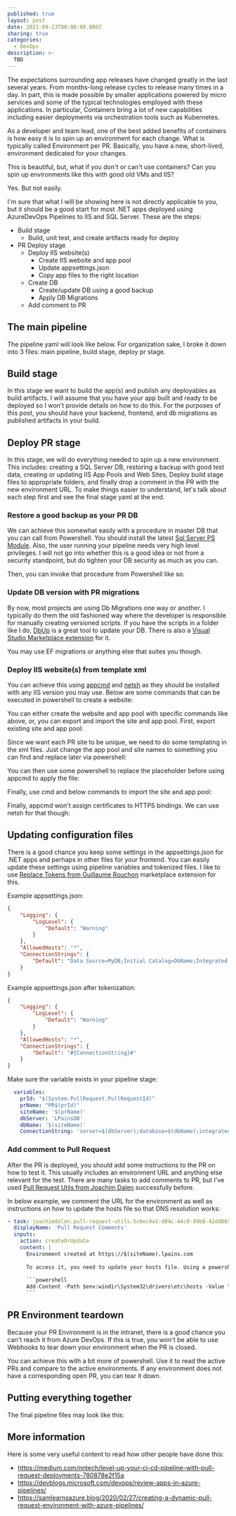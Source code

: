 ```yaml
---
published: true
layout: post
date: 2021-09-23T00:00:00.000Z
sharing: true
categories:
  - DevOps
description: >-
  TBD
---
```


The expectations surrounding app releases have changed greatly in the last several years. From months-long release cycles to release many times in a day. In part, this is made possible by smaller applications powered by micro services and some of the typical technologies employed with these applications. In particular, Containers bring a lot of new capabilities including easier deployments via orchestration tools such as Kubernetes.

As a developer and team lead, one of the best added benefits of containers is how easy it is to spin up an environment for each change. What is typically called Environment per PR. Basically, you have a new, short-lived, environment dedicated for your changes.

This is beautiful, but, what if you don't or can't use containers? Can you spin up environments like this with good old VMs and IIS?

Yes. But not easily.

I'm sure that what I will be showing here is not directly applicable to you, but it should be a good start for most .NET apps deployed using AzureDevOps Pipelines to IIS and SQL Server. These are the steps:

* Build stage
  * Build, unit test, and create artifacts ready for deploy
* PR Deploy stage
  * Deploy IIS website(s)
    * Create IIS website and app pool
    * Update appsettings.json
    * Copy app files to the right location
  * Create DB
    * Create/update DB using a good backup
    * Apply DB Migrations
  * Add comment to PR

## The main pipeline

The pipeline yaml will look like below. For organization sake, I broke it down into 3 files: main pipeline, build stage, deploy pr stage.

<script src="https://gist.github.com/jlucaspains/3ea5b64f77f27b29bbd3893f19ad5f4a.js"></script>

## Build stage
In this stage we want to build the app(s) and publish any deployables as build artifacts. I will assume that you have your app built and ready to be deployed so I won't provide details on how to do this. For the purposes of this post, you should have your backend, frontend, and db migrations as published artifacts in your build.

## Deploy PR stage
In this stage, we will do everything needed to spin up a new environment. This includes: creating a SQL Server DB, restoring a backup with good test data, creating or updating IIS App Pools and Web Sites, Deploy build stage files to appropriate folders, and finally drop a comment in the PR with the new environment URL. To make things easier to understand, let's talk about each step first and see the final stage yaml at the end.

### Restore a good backup as your PR DB
We can achieve this somewhat easily with a procedure in master DB that you can call from Powershell. You should install the latest [Sql Server PS Module](https://www.powershellgallery.com/packages/SqlServer). Also, the user running your pipeline needs very high level privileges. I will not go into whether this is a good idea or not from a security standpoint, but do tighten your DB security as much as you can.

<script src="https://gist.github.com/jlucaspains/e8c05c31501be81302c766b7de185652.js"></script>

Then, you can invoke that procedure from Powershell like so:

<script src="https://gist.github.com/jlucaspains/be54a3c49e61799be10fd695dadbb3e7.js"></script>

### Update DB version with PR migrations
By now, most projects are using Db Migrations one way or another. I typically do them the old fashioned way where the developer is responsible for manually creating versioned scripts. If you have the scripts in a folder like I do, [DbUp](https://dbup.github.io/) is a great tool to update your DB. There is also a [Visual Studio Marketplace extension](https://marketplace.visualstudio.com/items?itemName=johanclasson.UpdateDatabaseWithDbUp) for it. 

You may use EF migrations or anything else that suites you though.

### Deploy IIS website(s) from template xml
You can achieve this using [appcmd](https://docs.microsoft.com/en-us/previous-versions/windows/it-pro/windows-server-2012-r2-and-2012/jj635852(v=ws.11)) and [netsh](https://docs.microsoft.com/en-us/windows-server/networking/technologies/netsh/netsh-contexts) as they should be installed with any IIS version you may use. Below are some commands that can be executed in powershell to create a website:

<script src="https://gist.github.com/jlucaspains/a4dbd315c2c8b380651b8f879e67f04e.js"></script>

You can either create the website and app pool with specific commands like above, or, you can export and import the site and app pool. First, export existing site and app pool:
 
<script src="https://gist.github.com/jlucaspains/6cd808bf874080cc733aff7129d982d9.js"></script>

Since we want each PR site to be unique, we need to do some templating in the xml files. Just change the app pool and site names to something you can find and replace later via powershell:

<script src="https://gist.github.com/jlucaspains/c697de5e6bd83cbe769ed9db115173fd.js"></script>

You can then use some powershell to replace the placeholder before using appcmd to apply the file:

<script src="https://gist.github.com/jlucaspains/2c5fe35e3250f3b3e348da088daeb5a7.js"></script>

Finally, use cmd and below commands to import the site and app pool:

<script src="https://gist.github.com/jlucaspains/015286b745b445754390d9fa936fede1.js"></script>

Finally, appcmd won't assign certificates to HTTPS bindings. We can use netsh for that though:

<script src="https://gist.github.com/jlucaspains/d37b7b9dfd1e17c28c091f687449be8e.js"></script>

## Updating configuration files
There is a good chance you keep some settings in the appsettings.json for .NET apps and perhaps in other files for your frontend. You can easily update these settings using pipeline variables and tokenized files. I like to use [Replace Tokens from Guillaume Rouchon](https://marketplace.visualstudio.com/items?itemName=qetza.replacetokens) marketplace extension for this.

Example appsettings.json:
<br />
```json
{
    "Logging": {
        "LogLevel": {
            "Default": "Warning"
        }
    },
    "AllowedHosts": "*",
    "ConnectionStrings": {
        "Default": "Data Source=MyDB;Initial Catalog=DbName;Integrated Security=True;"
    }
}
```

Example appsettings.json after tokenization:
<br />
```json
{
    "Logging": {
        "LogLevel": {
            "Default": "Warning"
        }
    },
    "AllowedHosts": "*",
    "ConnectionStrings": {
        "Default": "#{ConnectionString}#"
    }
}
```

Make sure the variable exists in your pipeline stage:
<br />
```yaml
  variables:
    prId: "$(System.PullRequest.PullRequestId)"
    prName: "PR$(prId)"
    siteName: '$(prName)'
    dbServer: 'LPainsDB'
    dbName: '$(siteName)'
    ConnectionString: 'server=$(dbServer);database=$(dbName);integrated security=sspi;'
```

### Add comment to Pull Request
After the PR is deployed, you should add some instructions to the PR on how to test it. This usually includes an environment URL and anything else relevant for the test. There are many tasks to add comments to PR, but I've used [Pull Request Utils from Joachim Dalen](https://marketplace.visualstudio.com/items?itemName=joachimdalen.pull-request-utils) successfully before.

In below example, we comment the URL for the environment as well as instructions on how to update the hosts file so that DNS resolution works:
<br />
```yaml
- task: joachimdalen.pull-request-utils.5c6ec8a1-d04c-44c0-99b8-42dd865b42e8.PullRequestComments@0
  displayName: 'Pull Request Comments'
  inputs:
    action: createOrUpdate
    content: |
      Environment created at https://$(siteName).lpains.com
      
      To access it, you need to update your hosts file. Using a powershell terminal as admin, run the following:
      
      ```powershell
      Add-Content -Path $env:windir\System32\drivers\etc\hosts -Value "`n10.0.0.1`t$(siteName).lpains.com" -Force
      ```
```

## PR Environment teardown
Because your PR Environment is in the intranet, there is a good chance you can't reach it from Azure DevOps. If this is true, you won't be able to use Webhooks to tear down your environment when the PR is closed.

You can achieve this with a bit more of powershell. Use it to read the active PRs and compare to the active environments. If any environment does not have a corresponding open PR, you can tear it down.

<script src="https://gist.github.com/jlucaspains/92d71fd346106e657138f796ab3a708c.js"></script>

## Putting everything together
The final pipeline files may look like this:

<script src="https://gist.github.com/jlucaspains/3ea5b64f77f27b29bbd3893f19ad5f4a.js"></script>

<script src="https://gist.github.com/jlucaspains/010b1239b4af869fd8f51417873f2951.js"></script>

<script src="https://gist.github.com/jlucaspains/75fcc580c2e125798eaf8946e91e8bbe.js"></script>

## More information
Here is some very useful content to read how other people have done this:

* https://medium.com/nntech/level-up-your-ci-cd-pipeline-with-pull-request-deployments-780878e2f15a
* https://devblogs.microsoft.com/devops/review-apps-in-azure-pipelines/
* https://samlearnsazure.blog/2020/02/27/creating-a-dynamic-pull-request-environment-with-azure-pipelines/

